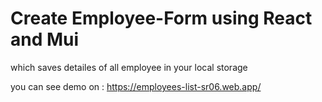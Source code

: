 # Create Employee-Form using React and Mui
which saves detailes of all employee in your local storage

you can see demo on : https://employees-list-sr06.web.app/

